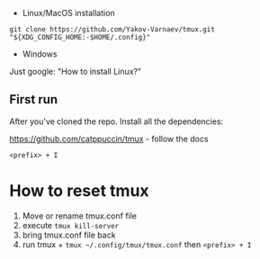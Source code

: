 
- Linux/MacOS installation

```
git clone https://github.com/Yakov-Varnaev/tmux.git "${XDG_CONFIG_HOME:-$HOME/.config}"
```

- Windows

Just google: "How to install Linux?"

## First run

After you've cloned the repo. Install all the dependencies:

https://github.com/catppuccin/tmux - follow the docs

```<prefix> + I```



# How to reset tmux

1. Move or rename tmux.conf file
2. execute `tmux kill-server` 
3. bring tmux.conf file back
4. run tmux + `tmux ~/.config/tmux/tmux.conf` then `<prefix> + I`

